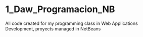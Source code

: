 # 1_Daw_Programacion_NB
All code created for my programming class in Web Applications Development, proyects managed in NetBeans
